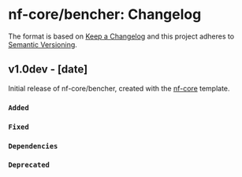 # nf-core/bencher: Changelog

The format is based on [Keep a Changelog](https://keepachangelog.com/en/1.0.0/)
and this project adheres to [Semantic Versioning](https://semver.org/spec/v2.0.0.html).

## v1.0dev - [date]

Initial release of nf-core/bencher, created with the [nf-core](https://nf-co.re/) template.

### `Added`

### `Fixed`

### `Dependencies`

### `Deprecated`
